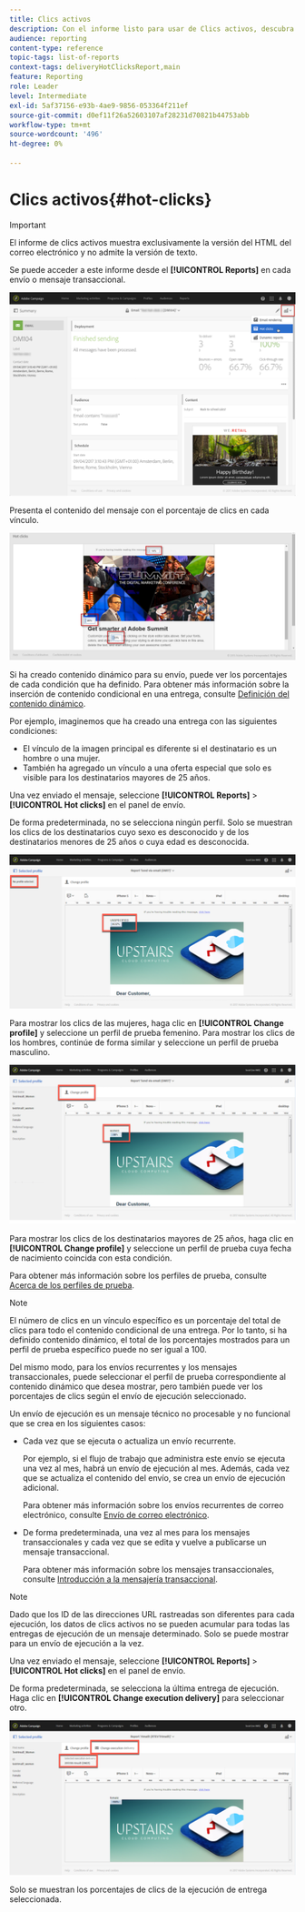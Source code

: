 ```yaml
---
title: Clics activos
description: Con el informe listo para usar de Clics activos, descubra dónde hizo clic su cliente en su envío.
audience: reporting
content-type: reference
topic-tags: list-of-reports
context-tags: deliveryHotClicksReport,main
feature: Reporting
role: Leader
level: Intermediate
exl-id: 5af37156-e93b-4ae9-9856-053364f211ef
source-git-commit: d0ef11f26a52603107af28231d70821b44753abb
workflow-type: tm+mt
source-wordcount: '496'
ht-degree: 0%

---
```


# Clics activos{#hot-clicks}

>[!IMPORTANT]
>
>El informe de clics activos muestra exclusivamente la versión del HTML del correo electrónico y no admite la versión de texto.

Se puede acceder a este informe desde el **[!UICONTROL Reports]** en cada envío o mensaje transaccional.

![](assets/delivery_reports_hot-clicks_4.png)

Presenta el contenido del mensaje con el porcentaje de clics en cada vínculo.

![](assets/delivery_reports_10.png)

Si ha creado contenido dinámico para su envío, puede ver los porcentajes de cada condición que ha definido. Para obtener más información sobre la inserción de contenido condicional en una entrega, consulte [Definición del contenido dinámico](../../designing/using/personalization.md#defining-dynamic-content-in-an-email).

Por ejemplo, imaginemos que ha creado una entrega con las siguientes condiciones:

* El vínculo de la imagen principal es diferente si el destinatario es un hombre o una mujer.
* También ha agregado un vínculo a una oferta especial que solo es visible para los destinatarios mayores de 25 años.

Una vez enviado el mensaje, seleccione **[!UICONTROL Reports]** > **[!UICONTROL Hot clicks]** en el panel de envío.

De forma predeterminada, no se selecciona ningún perfil. Solo se muestran los clics de los destinatarios cuyo sexo es desconocido y de los destinatarios menores de 25 años o cuya edad es desconocida.

![](assets/delivery_reports_hot-clicks_1.png)

Para mostrar los clics de las mujeres, haga clic en **[!UICONTROL Change profile]** y seleccione un perfil de prueba femenino. Para mostrar los clics de los hombres, continúe de forma similar y seleccione un perfil de prueba masculino.

![](assets/delivery_reports_hot-clicks_2.png)

Para mostrar los clics de los destinatarios mayores de 25 años, haga clic en **[!UICONTROL Change profile]** y seleccione un perfil de prueba cuya fecha de nacimiento coincida con esta condición.

Para obtener más información sobre los perfiles de prueba, consulte [Acerca de los perfiles de prueba](../../audiences/using/managing-test-profiles.md).

>[!NOTE]
>
>El número de clics en un vínculo específico es un porcentaje del total de clics para todo el contenido condicional de una entrega. Por lo tanto, si ha definido contenido dinámico, el total de los porcentajes mostrados para un perfil de prueba específico puede no ser igual a 100.

Del mismo modo, para los envíos recurrentes y los mensajes transaccionales, puede seleccionar el perfil de prueba correspondiente al contenido dinámico que desea mostrar, pero también puede ver los porcentajes de clics según el envío de ejecución seleccionado.

Un envío de ejecución es un mensaje técnico no procesable y no funcional que se crea en los siguientes casos:

* Cada vez que se ejecuta o actualiza un envío recurrente.

  Por ejemplo, si el flujo de trabajo que administra este envío se ejecuta una vez al mes, habrá un envío de ejecución al mes. Además, cada vez que se actualiza el contenido del envío, se crea un envío de ejecución adicional.

  Para obtener más información sobre los envíos recurrentes de correo electrónico, consulte [Envío de correo electrónico](../../automating/using/email-delivery.md).

* De forma predeterminada, una vez al mes para los mensajes transaccionales y cada vez que se edita y vuelve a publicarse un mensaje transaccional.

  Para obtener más información sobre los mensajes transaccionales, consulte [Introducción a la mensajería transaccional](../../channels/using/getting-started-with-transactional-msg.md).

>[!NOTE]
>
>Dado que los ID de las direcciones URL rastreadas son diferentes para cada ejecución, los datos de clics activos no se pueden acumular para todas las entregas de ejecución de un mensaje determinado. Solo se puede mostrar para un envío de ejecución a la vez.

Una vez enviado el mensaje, seleccione **[!UICONTROL Reports]** > **[!UICONTROL Hot clicks]** en el panel de envío.

De forma predeterminada, se selecciona la última entrega de ejecución. Haga clic en **[!UICONTROL Change execution delivery]** para seleccionar otro.

![](assets/delivery_reports_hot-clicks_3.png)

Solo se muestran los porcentajes de clics de la ejecución de entrega seleccionada.
